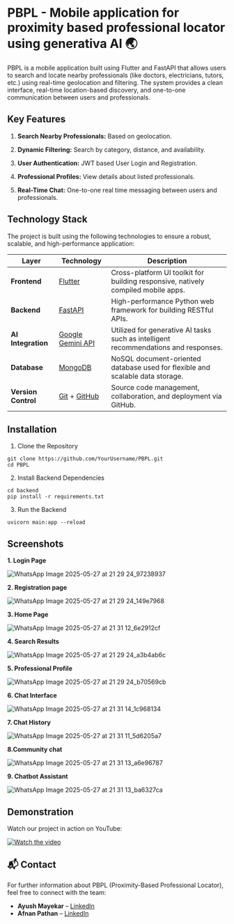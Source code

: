 # PBPL - Mobile application for proximity based professional locator using generativa AI 🌏


PBPL is a mobile application built using Flutter and FastAPI that allows users to search and locate nearby professionals (like doctors, electricians, tutors, etc.) using real-time geolocation and filtering. The system provides a clean interface, real-time location-based discovery, and one-to-one communication between users and professionals.


## Key Features

1. **Search Nearby Professionals:** Based on geolocation.

2. **Dynamic Filtering:** Search by category, distance, and availability.

3. **User Authentication:** JWT based User Login and Registration.

4. **Professional Profiles:** View details about listed professionals.

5. **Real-Time Chat:** One-to-one real time messaging between users and professionals.


## Technology Stack

The project is built using the following technologies to ensure a robust, scalable, and high-performance application:

| Layer              | Technology                             | Description                                                                 |
|-------------------|----------------------------------------|-----------------------------------------------------------------------------|
| **Frontend**       | [Flutter](https://flutter.dev/)        | Cross-platform UI toolkit for building responsive, natively compiled mobile apps. |
| **Backend**        | [FastAPI](https://fastapi.tiangolo.com/)| High-performance Python web framework for building RESTful APIs.            |
| **AI Integration** | [Google Gemini API](https://ai.google.dev/) | Utilized for generative AI tasks such as intelligent recommendations and responses. |
| **Database**       | [MongoDB](https://www.mongodb.com/)     | NoSQL document-oriented database used for flexible and scalable data storage. |
| **Version Control**| [Git](https://git-scm.com/) + [GitHub](https://github.com/) | Source code management, collaboration, and deployment via GitHub.           |



## Installation


1. Clone the Repository

```
git clone https://github.com/YourUsername/PBPL.git
cd PBPL
```

2. Install Backend Dependencies
```
cd backend
pip install -r requirements.txt
```

3. Run the Backend
```
uvicorn main:app --reload
```


## Screenshots

**1. Login Page**

![WhatsApp Image 2025-05-27 at 21 29 24_97238937](https://github.com/user-attachments/assets/95aea67a-1076-4c5c-89ef-b433888fae30)

**2. Registration page** 

![WhatsApp Image 2025-05-27 at 21 29 24_149e7968](https://github.com/user-attachments/assets/0172da1e-82a4-45ec-b4d3-afac77abf6ef)

**3. Home Page**

![WhatsApp Image 2025-05-27 at 21 31 12_6e2912cf](https://github.com/user-attachments/assets/3c0801c0-7f0c-4e3f-869e-4b905391ccf3)

**4. Search Results** 

![WhatsApp Image 2025-05-27 at 21 29 24_a3b4ab6c](https://github.com/user-attachments/assets/349e4666-b5e0-4b39-95ff-8ef83170be7b)

**5. Professional Profile**	

![WhatsApp Image 2025-05-27 at 21 29 24_b70569cb](https://github.com/user-attachments/assets/5006a05a-4f73-4d10-a7b9-4d9886bede7c)

**6. Chat Interface**	

![WhatsApp Image 2025-05-27 at 21 31 14_1c968134](https://github.com/user-attachments/assets/32e1a637-1337-4420-a0d2-49fd8c49ab04)

**7. Chat History**

![WhatsApp Image 2025-05-27 at 21 31 11_5d6205a7](https://github.com/user-attachments/assets/56152f24-3756-4479-a854-8b91c6578fb2)

**8.Community chat**

![WhatsApp Image 2025-05-27 at 21 31 13_a6e96787](https://github.com/user-attachments/assets/a83299ca-fbc3-49af-9ddb-3a5ff80637c2)

**9. Chatbot Assistant**

![WhatsApp Image 2025-05-27 at 21 31 13_ba6327ca](https://github.com/user-attachments/assets/7a2ab5a5-8d7e-4e73-9f69-4c7dab981cb0)

## Demonstration

Watch our project in action on YouTube:

[![Watch the video](https://img.youtube.com/vi/U8e8plPPvA8/maxresdefault.jpg)](https://youtu.be/U8e8plPPvA8)

## 📬 Contact

For further information about PBPL (Proximity-Based Professional Locator), feel free to connect with the team:

- **Ayush Mayekar** – [LinkedIn](https://www.linkedin.com/in/ayush-mayekar-b9b883284/)
- **Afnan Pathan** – [LinkedIn](https://www.linkedin.com/in/afnan-pathan-838866269/)
